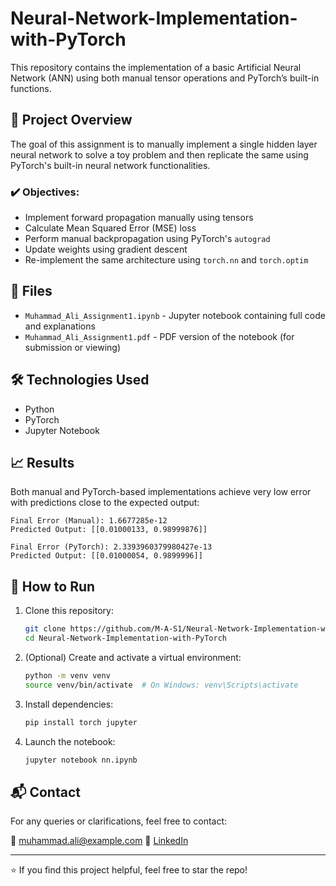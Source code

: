 # Neural-Network-Implementation-with-PyTorch

This repository contains the implementation of a basic Artificial Neural Network (ANN) using both manual tensor operations and PyTorch’s built-in functions.

## 🧐 Project Overview

The goal of this assignment is to manually implement a single hidden layer neural network to solve a toy problem and then replicate the same using PyTorch's built-in neural network functionalities.

### ✔️ Objectives:

* Implement forward propagation manually using tensors
* Calculate Mean Squared Error (MSE) loss
* Perform manual backpropagation using PyTorch's `autograd`
* Update weights using gradient descent
* Re-implement the same architecture using `torch.nn` and `torch.optim`

## 📂 Files

* `Muhammad_Ali_Assignment1.ipynb` - Jupyter notebook containing full code and explanations
* `Muhammad_Ali_Assignment1.pdf` - PDF version of the notebook (for submission or viewing)

## 🛠️ Technologies Used

* Python
* PyTorch
* Jupyter Notebook

## 📈 Results

Both manual and PyTorch-based implementations achieve very low error with predictions close to the expected output:

```
Final Error (Manual): 1.6677285e-12  
Predicted Output: [[0.01000133, 0.98999876]]

Final Error (PyTorch): 2.3393960379980427e-13  
Predicted Output: [[0.01000054, 0.9899996]]
```

## 🚀 How to Run

1. Clone this repository:

   ```bash
   git clone https://github.com/M-A-S1/Neural-Network-Implementation-with-PyTorch
   cd Neural-Network-Implementation-with-PyTorch
   ```

2. (Optional) Create and activate a virtual environment:

   ```bash
   python -m venv venv
   source venv/bin/activate  # On Windows: venv\Scripts\activate
   ```

3. Install dependencies:

   ```bash
   pip install torch jupyter
   ```

4. Launch the notebook:

   ```bash
   jupyter notebook nn.ipynb
   ```

## 📬 Contact

For any queries or clarifications, feel free to contact:

📧 [muhammad.ali@example.com](mailto:muhammad.ali.sid25@gmail.com)
📘 [LinkedIn](https://www.linkedin.com/in/muhammad-ali-sid/)

---

⭐ If you find this project helpful, feel free to star the repo!
